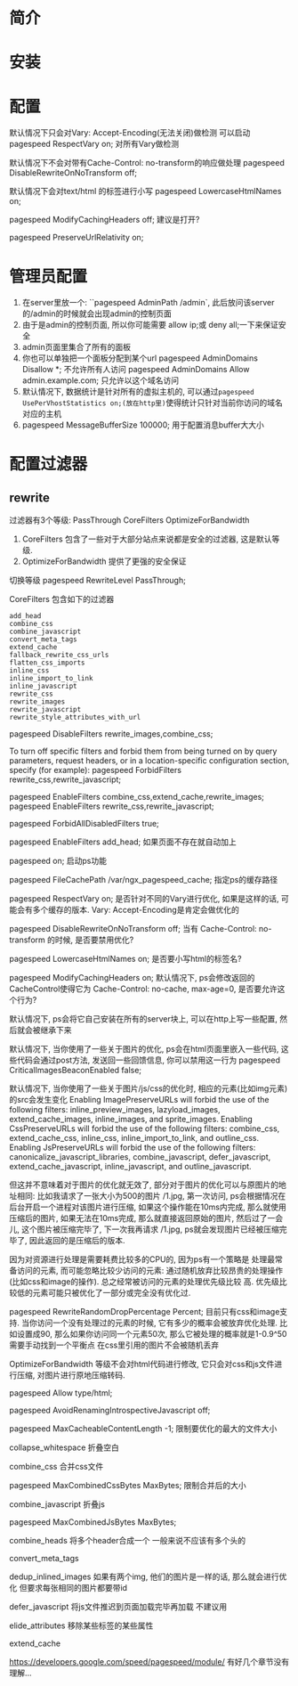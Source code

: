 # 简介 #

# 安装 #

# 配置 #
默认情况下只会对Vary: Accept-Encoding(无法关闭)做检测
可以启动
pagespeed RespectVary on;
对所有Vary做检测

默认情况下不会对带有Cache-Control: no-transform的响应做处理
pagespeed DisableRewriteOnNoTransform off;

默认情况下会对text/html 的标签进行小写
pagespeed LowercaseHtmlNames on;


pagespeed ModifyCachingHeaders off;
建议是打开?

pagespeed PreserveUrlRelativity on;


# 管理员配置 #
1. 在server里放一个: ``pagespeed AdminPath /admin`, 此后放问该server的/admin的时候就会出现admin的控制页面
2. 由于是admin的控制页面, 所以你可能需要 allow ip;或 deny all;一下来保证安全
3. admin页面里集合了所有的面板
4. 你也可以单独把一个面板分配到某个url
pagespeed AdminDomains Disallow *; 不允许所有人访问
pagespeed AdminDomains Allow admin.example.com; 只允许以这个域名访问
5. 默认情况下, 数据统计是针对所有的虚拟主机的, 可以通过``pagespeed UsePerVhostStatistics on;(放在http里)``使得统计只针对当前你访问的域名对应的主机
6. pagespeed MessageBufferSize 100000; 用于配置消息buffer大大小

# 配置过滤器 #
## rewrite ##
过滤器有3个等级: PassThrough CoreFilters OptimizeForBandwidth
1. CoreFilters 包含了一些对于大部分站点来说都是安全的过滤器, 这是默认等级.
2. OptimizeForBandwidth 提供了更强的安全保证

切换等级
pagespeed RewriteLevel PassThrough;

CoreFilters 包含如下的过滤器
```
add_head
combine_css
combine_javascript
convert_meta_tags
extend_cache
fallback_rewrite_css_urls
flatten_css_imports
inline_css
inline_import_to_link
inline_javascript
rewrite_css
rewrite_images
rewrite_javascript
rewrite_style_attributes_with_url
```

pagespeed DisableFilters rewrite_images,combine_css;

To turn off specific filters and forbid them from being turned on by query parameters, request headers, or in a location-specific configuration section, specify (for example):
pagespeed ForbidFilters rewrite_css,rewrite_javascript;

pagespeed EnableFilters combine_css,extend_cache,rewrite_images;
pagespeed EnableFilters rewrite_css,rewrite_javascript;


pagespeed ForbidAllDisabledFilters true;


pagespeed EnableFilters add_head;
如果页面不存在<head>就自动加上



pagespeed on;
启动ps功能

pagespeed FileCachePath /var/ngx_pagespeed_cache;
指定ps的缓存路径

pagespeed RespectVary on;
是否针对不同的Vary进行优化, 如果是这样的话, 可能会有多个缓存的版本.
Vary: Accept-Encoding是肯定会做优化的

pagespeed DisableRewriteOnNoTransform off;
当有 Cache-Control: no-transform 的时候, 是否要禁用优化?

pagespeed LowercaseHtmlNames on;
是否要小写html的标签名?

pagespeed ModifyCachingHeaders on;
默认情况下, ps会修改返回的CacheControl使得它为 Cache-Control: no-cache, max-age=0, 是否要允许这个行为?


默认情况下, ps会将它自己安装在所有的server块上,
可以在http上写一些配置, 然后就会被继承下来

默认情况下, 当你使用了一些关于图片的优化, ps会在html页面里嵌入一些代码, 这些代码会通过post方法, 发送回一些回馈信息, 你可以禁用这一行为
pagespeed CriticalImagesBeaconEnabled false;

默认情况下, 当你使用了一些关于图片/js/css的优化时, 相应的元素(比如img元素)的src会发生变化
Enabling ImagePreserveURLs will forbid the use of the following filters: inline_preview_images, lazyload_images, extend_cache_images, inline_images, and sprite_images.
Enabling CssPreserveURLs will forbid the use of the following filters: combine_css, extend_cache_css, inline_css, inline_import_to_link, and outline_css.
Enabling JsPreserveURLs will forbid the use of the following filters: canonicalize_javascript_libraries, combine_javascript, defer_javascript, extend_cache_javascript, inline_javascript, and outline_javascript.

但这并不意味着对于图片的优化就无效了, 部分对于图片的优化可以与原图片的地址相同: 比如我请求了一张大小为500的图片 /1.jpg, 第一次访问, ps会根据情况在后台开启一个进程对该图片进行压缩, 如果这个操作能在10ms内完成, 那么就使用压缩后的图片, 如果无法在10ms完成, 那么就直接返回原始的图片, 然后过了一会儿, 这个图片被压缩完毕了, 下一次我再请求 /1.jpg, ps就会发现图片已经被压缩完毕了, 因此返回的是压缩后的版本.

因为对资源进行处理是需要耗费比较多的CPU的, 因为ps有一个策略是 处理最常备访问的元素, 而可能忽略比较少访问的元素: 通过随机放弃比较昂贵的处理操作(比如css和image的操作). 总之经常被访问的元素的处理优先级比较
高. 优先级比较低的元素可能只被优化了一部分或完全没有优化过.

pagespeed RewriteRandomDropPercentage Percent;
目前只有css和image支持.
当你访问一个没有处理过的元素的时候, 它有多少的概率会被放弃优化处理.
比如设置成90, 那么如果你访问同一个元素50次, 那么它被处理的概率就是1-0.9^50
需要手动找到一个平衡点
在css里引用的图片不会被随机丢弃

OptimizeForBandwidth 等级不会对html代码进行修改, 它只会对css和js文件进行压缩, 对图片进行原地压缩转码.

pagespeed Allow type/html;



pagespeed AvoidRenamingIntrospectiveJavascript off;

pagespeed MaxCacheableContentLength -1;
限制要优化的最大的文件大小



collapse_whitespace
折叠空白

combine_css
合并css文件

pagespeed MaxCombinedCssBytes MaxBytes;
限制合并后的大小

combine_javascript
折叠js

pagespeed MaxCombinedJsBytes MaxBytes;

combine_heads
将多个header合成一个
一般来说不应该有多个头的

convert_meta_tags

dedup_inlined_images
如果有两个img, 他们的图片是一样的话, 那么就会进行优化
但要求每张相同的图片都要带id

defer_javascript
将js文件推迟到页面加载完毕再加载
不建议用

elide_attributes
移除某些标签的某些属性

extend_cache

https://developers.google.com/speed/pagespeed/module/
有好几个章节没有理解...

